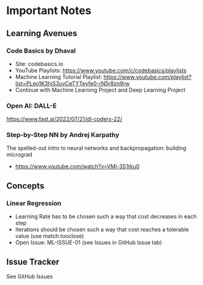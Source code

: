 
# Important Notes


## Learning Avenues

### Code Basics by Dhaval
- Site: codebasics.io
- YouTube Playlists: https://www.youtube.com/c/codebasics/playlists
- Machine Learning Tutorial Playlist: https://www.youtube.com/playlist?list=PLeo1K3hjS3uvCeTYTeyfe0-rN5r8zn9rw
- Continue with Machine Learning Project and Deep Learning Project

### Open AI: DALL-E
https://www.fast.ai/2022/07/21/dl-coders-22/

### Step-by-Step NN by Andrej Karpathy

The spelled-out intro to neural networks and backpropagation: building micrograd
- https://www.youtube.com/watch?v=VMj-3S1tku0


## Concepts

### Linear Regression
- Learning Rate has to be chosen such a way that cost decreases in each step
- Iterations should be chosen such a way that cost reaches a tolerable value (use match.tooclose)
- Open Issue: ML-ISSUE-01 (see Issues in GitHub Issue tab)


## Issue Tracker

See GitHub Issues

